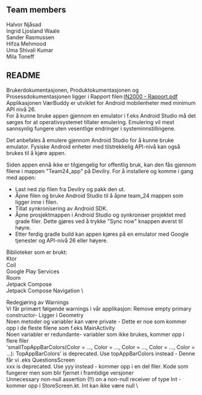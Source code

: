 ## Team members
Halvor Njåsad  
Ingrid Ljosland Waale  
Sander Rasmussen  
Hifza Mehmood  
Uma Shivali Kumar  
Mila Toneff  



## README

Brukerdokumentasjonen, Produktokumentasjonen og Prosessdokumentasjonen ligger i Rapport filen:[IN2000 - Rapport.pdf](https://github.uio.no/IN2000-V24/team-24/files/383/IN2000.-.Rapport.pdf)
  \
Applikasjonen VærBuddy er utviklet for Android mobilenheter med minimum API nivå 26. \
For å kunne bruke appen gjennom en emulator i f.eks Android Studio må det sørges for at operativsystemet tillater emulering. Emulering vil mest sannsynlig fungere uten vesentlige endringer i systeminnstillingene. 

Det anbefales å emulere gjennom Android Studio for å kunne bruke emulator. Fysiske Android enheter med tilstrekkelig API-nivå kan også brukes til å kjøre appen. 

Siden appen ennå ikke er tilgjengelig for offentlig bruk, kan den fås gjennom filene i mappen "Team24_app" på Devilry. 
For å installere og komme i gang med appen: 
- Last ned zip filen fra Devilry og pakk den ut. 
- Åpne filen og bruke Android Studio til å åpne team_24 mappen som ligger inne i filen. 
- Tillat synkronisering av Android SDK. 
- Åpne prosjektmappen i Android Studio og synkroniser projektet med grade filer. Dette gjøres ved å trykke "Sync now" knappen øverst til høyre. 
- Etter ferdig gradle build kan appen kjøres på en emulator med Google tjenester og API-nivå 26 eller høyere. 

Biblioteker som er brukt: \
Ktor \
Coil \
Google Play Services \
Room \
Jetpack Compose \
Jetpack Compose Navigation \

Redegjøring av Warnings \
Vi får primært følgende warnings i vår applikasjon:
Remove empty primary constructor- Ligger i Geometry \
Noen metoder og variabler kan være private - Dette er noe som kommer opp i de fleste filene som f.eks MainActivity \
Noen variabler er redundante- variabler som ikke brukes, kommer opp i flere filer \
'smallTopAppBarColors(Color = ..., Color = ..., Color = ..., Color = ..., Color = ...): TopAppBarColors' is deprecated. Use topAppBarColors instead - Denne får vi .eks QuestionsScreen \
xxx is deprecated. Use yyy instead - kommer opp i en del filer. Kode som fungerer men som blir fjernet i framtidige versjoner\
Unnecessary non-null assertion (!!) on a non-null receiver of type Int - kommer opp i StoreScreen.kt. Int kan ikke være null \

